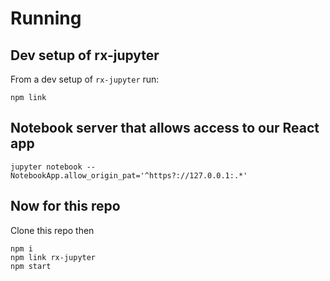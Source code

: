 # Running

## Dev setup of rx-jupyter

From a dev setup of `rx-jupyter` run:

```
npm link
```

## Notebook server that allows access to our React app

```
jupyter notebook --NotebookApp.allow_origin_pat='^https?://127.0.0.1:.*'
```

## Now for this repo

Clone this repo then

```
npm i
npm link rx-jupyter
npm start
```


